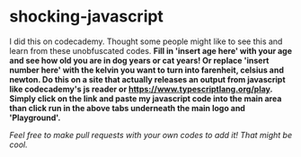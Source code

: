 # shocking-javascript
I did this on codecademy. Thought some people might like to see this and learn from these unobfuscated codes. 
<b> Fill in 'insert age here' with your age and see how old you are in dog years or cat years! Or replace 'insert number here' with the kelvin you want to turn into farenheit, celsius and newton. Do this on a site that actually releases
an output from javascript like codecademy's js reader or https://www.typescriptlang.org/play. Simply click on the link and paste my javascript code into the main area than click run in the above tabs underneath the main logo and 'Playground'. </b>

<i> Feel free to make pull requests with your own codes to add it! That might be cool. </i>
